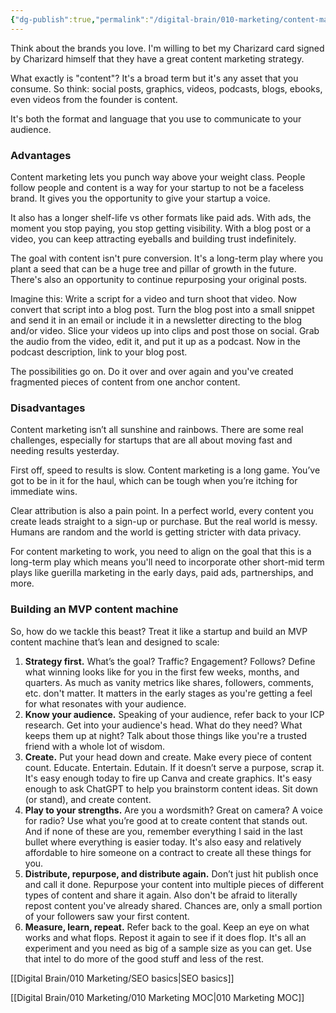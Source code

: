 ```yaml
---
{"dg-publish":true,"permalink":"/digital-brain/010-marketing/content-marketing/"}
---
```


Think about the brands you love. I'm willing to bet my Charizard card signed by Charizard himself that they have a great content marketing strategy. 

What exactly is "content"? It's a broad term but it's any asset that you consume. So think: social posts, graphics, videos, podcasts, blogs, ebooks, even videos from the founder is content.

It's both the format and language that you use to communicate to your audience.

### Advantages

Content marketing lets you punch way above your weight class. People follow people and content is a way for your startup to not be a faceless brand. It gives you the opportunity to give your startup a voice.

It also has a longer shelf-life vs other formats like paid ads. With ads, the moment you stop paying, you stop getting visibility. With a blog post or a video, you can keep attracting eyeballs and building trust indefinitely.

The goal with content isn't pure conversion. It's a long-term play where you plant a seed that can be a huge tree and pillar of growth in the future. There's also an opportunity to continue repurposing your original posts.

Imagine this: Write a script for a video and turn shoot that video. Now convert that script into a blog post. Turn the blog post into a small snippet and send it in an email or include it in a newsletter directing to the blog and/or video. Slice your videos up into clips and post those on social. Grab the audio from the video, edit it, and put it up as a podcast. Now in the podcast description, link to your blog post. 

The possibilities go on. Do it over and over again and you've created fragmented pieces of content from one anchor content.

### Disadvantages

Content marketing isn’t all sunshine and rainbows. There are some real challenges, especially for startups that are all about moving fast and needing results yesterday.

First off, speed to results is slow. Content marketing is a long game. You’ve got to be in it for the haul, which can be tough when you’re itching for immediate wins.

Clear attribution is also a pain point. In a perfect world, every content you create leads straight to a sign-up or purchase. But the real world is messy. Humans are random and the world is getting stricter with data privacy.

For content marketing to work, you need to align on the goal that this is a long-term play which means you'll need to incorporate other short-mid term plays like guerilla marketing in the early days, paid ads, partnerships, and more.

### Building an MVP content machine

So, how do we tackle this beast? Treat it like a startup and build an MVP content machine that’s lean and designed to scale:

1. **Strategy first.** What’s the goal? Traffic? Engagement? Follows? Define what winning looks like for you in the first few weeks, months, and quarters. As much as vanity metrics like shares, followers, comments, etc. don't matter. It matters in the early stages as you're getting a feel for what resonates with your audience.
2. **Know your audience.** Speaking of your audience, refer back to your ICP research. Get into your audience's head. What do they need? What keeps them up at night? Talk about those things like you're a trusted friend with a whole lot of wisdom.
3. **Create.** Put your head down and create. Make every piece of content count. Educate. Entertain. Edutain. If it doesn’t serve a purpose, scrap it. It's easy enough today to fire up Canva and create graphics. It's easy enough to ask ChatGPT to help you brainstorm content ideas. Sit down (or stand), and create content.
4. **Play to your strengths.** Are you a wordsmith? Great on camera? A voice for radio? Use what you’re good at to create content that stands out. And if none of these are you, remember everything I said in the last bullet where everything is easier today. It's also easy and relatively affordable to hire someone on a contract to create all these things for you.
5. **Distribute, repurpose, and distribute again.** Don’t just hit publish once and call it done. Repurpose your content into multiple pieces of different types of content and share it again. Also don't be afraid to literally repost content you've already shared. Chances are, only a small portion of your followers saw your first content.
6. **Measure, learn, repeat.** Refer back to the goal. Keep an eye on what works and what flops. Repost it again to see if it does flop. It's all an experiment and you need as big of a sample size as you can get. Use that intel to do more of the good stuff and less of the rest.

[[Digital Brain/010 Marketing/SEO basics\|SEO basics]]

[[Digital Brain/010 Marketing/010 Marketing MOC\|010 Marketing MOC]]